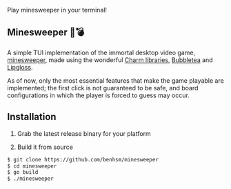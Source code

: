 
Play minesweeper in your terminal!

## Minesweeper 🚩💣

A simple TUI implementation of the immortal desktop video game,
[minesweeper](https://en.wikipedia.org/wiki/Minesweeper_(video_game)), made
using the wonderful [Charm libraries](https://charm.sh/libs/),
[Bubbletea](https://github.com/charmbracelet/bubbletea) and
[Lipgloss](https://github.com/charmbracelet/lipgloss).

As of now, only the most essential features that make the game playable are
implemented; the first click is not guaranteed to be safe, and board
configurations in which the player is forced to guess may occur.

## Installation

1. Grab the latest release binary for your platform

2. Build it from source

```sh
$ git clone https://github.com/benhsm/minesweeper
$ cd minesweeper
$ go build
$ ./minesweeper
```
